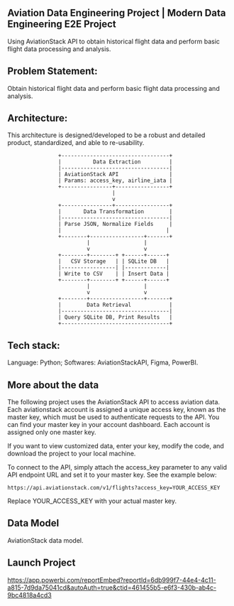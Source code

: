 ## Aviation Data Engineering Project | Modern Data Engineering E2E Project
Using AviationStack API to obtain historical flight data and perform basic flight data processing and analysis.

## Problem Statement:
Obtain historical flight data and perform basic flight data processing and analysis.

## Architecture:
This architecture is designed/developed to be a robust and detailed product, standardized, and able to re-usability.

```
                +----------------------------------+
                |          Data Extraction         |
                |----------------------------------|
                | AviationStack API                |
                | Params: access_key, airline_iata |
                +----------------+-----------------+
                                 |
                                 v
                +----------------+-----------------+
                |       Data Transformation        |
                |----------------------------------|
                | Parse JSON, Normalize Fields     |
                |                                 |
                +--------+-----------------+-------+
                         |                 |
                         v                 v
                +--------+--------+ +------+------+
                |   CSV Storage   | | SQLite DB   |
                |-----------------| |-------------|
                | Write to CSV    | | Insert Data |
                +--------+--------+ +------+------+
                         |                 |
                         v                 v
                +--------+-----------------+-------+
                |        Data Retrieval            |
                |----------------------------------|
                | Query SQLite DB, Print Results   |
                +----------------------------------+
```
## Tech stack:
Language: Python;
Softwares: AviationStackAPI, Figma, PowerBI.

## More about the data
The following project uses the AviationStack API to access aviation data. Each aviationstack account is assigned a unique access key, known as the master key, which must be used to authenticate requests to the API. You can find your master key in your account dashboard. Each account is assigned only one master key.

If you want to view customized data, enter your key, modify the code, and download the project to your local machine.

To connect to the API, simply attach the access_key parameter to any valid API endpoint URL and set it to your master key. See the example below:

```
https://api.aviationstack.com/v1/flights?access_key=YOUR_ACCESS_KEY
```

Replace YOUR_ACCESS_KEY with your actual master key.

## Data Model
AviationStack data model.

## Launch Project
https://app.powerbi.com/reportEmbed?reportId=6db999f7-44e4-4c11-a815-7d9da75041cd&autoAuth=true&ctid=461455b5-e6f3-430b-ab4c-9bc4818a4cd3





